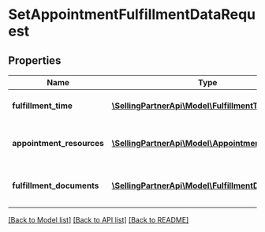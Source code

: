 # SetAppointmentFulfillmentDataRequest

## Properties
Name | Type | Description | Notes
------------ | ------------- | ------------- | -------------
**fulfillment_time** | [**\SellingPartnerApi\Model\FulfillmentTime**](FulfillmentTime.md) | Input appointment time details. | [optional] 
**appointment_resources** | [**\SellingPartnerApi\Model\AppointmentResources**](AppointmentResources.md) | Resources involved in appointment fulfillment. | [optional] 
**fulfillment_documents** | [**\SellingPartnerApi\Model\FulfillmentDocuments**](FulfillmentDocuments.md) | Documents specific to appointment fulfillment. | [optional] 

[[Back to Model list]](../README.md#documentation-for-models) [[Back to API list]](../README.md#documentation-for-api-endpoints) [[Back to README]](../README.md)


